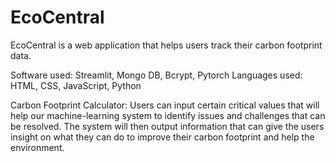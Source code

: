 # EcoCentral
EcoCentral is a web application that helps users track their carbon footprint data. 

Software used: Streamlit, Mongo DB, Bcrypt, Pytorch
Languages used: HTML, CSS, JavaScript, Python

Carbon Footprint Calculator:
Users can input certain critical values that will help our machine-learning system to identify issues and challenges that can be resolved. The system will then output information that can give the users insight on what they can do to improve their carbon footprint and help the environment. 

